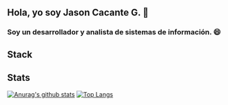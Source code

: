 ## Hola, yo soy Jason Cacante G. 👋 
### Soy un desarrollador y analista de sistemas de información. :smile:
<!--
**JasonCacante/JasonCacante** is a ✨ _special_ ✨ repository because its `README.md` (this file) appears on your GitHub profile.

Here are some ideas to get you started:

- 🔭 I’m currently working on ...
- 🌱 I’m currently learning ...
- 👯 I’m looking to collaborate on ...
- 🤔 I’m looking for help with ...
- 💬 Ask me about ...
- 📫 How to reach me: ...
- 😄 Pronouns: ...
- ⚡ Fun fact: ...
-->
## Stack

## Stats
[![Anurag's github stats](https://github-readme-stats.vercel.app/api?username=JasonCacante)](https://github.com/anuraghazra/github-readme-stats)
[![Top Langs](https://github-readme-stats.vercel.app/api/top-langs/?username=JasonCacante)](https://github.com/anuraghazra/github-readme-stats)
